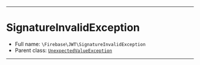 ***

# SignatureInvalidException

* Full name: `\Firebase\JWT\SignatureInvalidException`
* Parent class: [`UnexpectedValueException`](../../UnexpectedValueException.md)

***

